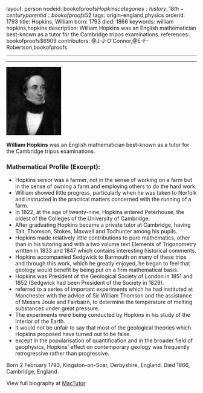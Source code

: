layout: person
nodeid: bookofproofs$Hopkins
categories: history,18th-century
parentid: bookofproofs$52
tags: origin-england,physics
orderid: 1793
title: Hopkins, William
born: 1793
died: 1866
keywords: william hopkins,hopkins
description: William Hopkins was an English mathematician best-known as a tutor for the Cambridge tripos examinations.
references: bookofproofs$6909
contributors: @J-J-O'Connor,@E-F-Robertson,bookofproofs

---



---

![Hopkins.jpg](https://github.com/bookofproofs/bookofproofs.github.io/blob/main/_sources/_assets/images/portraits/Hopkins.jpg?raw=true)

**William Hopkins** was an English mathematician best-known as a tutor for the Cambridge tripos examinations.

### Mathematical Profile (Excerpt):
* Hopkins senior was a farmer, not in the sense of working on a farm but in the sense of owning a farm and employing others to do the hard work.
* William showed little progress, particularly when he was taken to Norfolk and instructed in the practical matters concerned with the running of a farm.
* In 1822, at the age of twenty-nine, Hopkins entered Peterhouse, the oldest of the Colleges of the University of Cambridge.
* After graduating Hopkins became a private tutor at Cambridge, having Tait, Thomson, Stokes, Maxwell and Todhunter among his pupils.
* Hopkins made relatively little contributions to pure mathematics, other than in his tutoring and with a two volume text Elements of Trigonometry written in 1833 and 1847 which contains interesting historical comments.
* Hopkins accompanied Sedgwick to Barmouth on many of these trips and through this work, which he greatly enjoyed, he began to feel that geology would benefit by being put on a firm mathematical basis.
* Hopkins was President of the Geological Society of London in 1851 and 1852 (Sedgwick had been President of the Society in 1829).
* referred to a series of important experiments which he had instituted at Manchester with the advice of Sir William Thomson and the assistance of Messrs Joule and Fairbairn, to determine the temperature of melting substances under great pressure.
* The experiments were being conducted by Hopkins in his study of the interior of the Earth.
* It would not be unfair to say that most of the geological theories which Hopkins proposed have turned out to be false.
* except in the popularisation of quantification and in the broader field of geophysics, Hopkins' effect on contemporary geology was frequently retrogressive rather than progressive.

Born 2 February 1793, Kingston-on-Soar, Derbyshire, England. Died 1866, Cambridge, England.

View full biography at [MacTutor](https://mathshistory.st-andrews.ac.uk/Biographies/Hopkins/)
